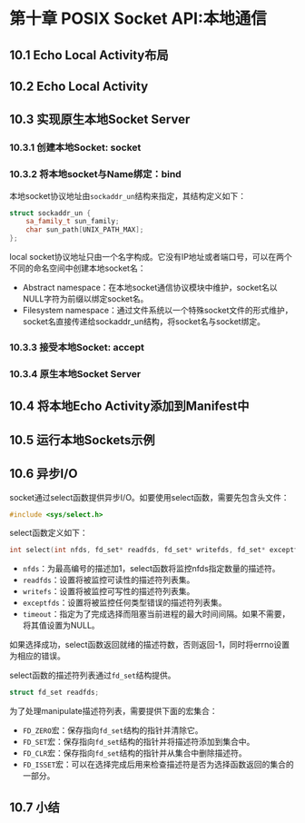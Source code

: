 # 第十章 POSIX Socket API:本地通信



## 10.1 Echo Local Activity布局



## 10.2 Echo Local Activity



## 10.3 实现原生本地Socket Server

### 10.3.1 创建本地Socket: socket

### 10.3.2 将本地socket与Name绑定：bind

本地socket协议地址由`sockaddr_un`结构来指定，其结构定义如下：

```c++
struct sockaddr_un {
    sa_family_t sun_family;
    char sun_path[UNIX_PATH_MAX];
};
```

local socket协议地址只由一个名字构成。它没有IP地址或者端口号，可以在两个不同的命名空间中创建本地socket名：

- Abstract namespace：在本地socket通信协议模块中维护，socket名以NULL字符为前缀以绑定socket名。
- Filesystem namespace：通过文件系统以一个特殊socket文件的形式维护，socket名直接传递给sockaddr_un结构，将socket名与socket绑定。

### 10.3.3 接受本地Socket: accept

### 10.3.4 原生本地Socket Server



## 10.4 将本地Echo Activity添加到Manifest中



## 10.5 运行本地Sockets示例



## 10.6 异步I/O

socket通过select函数提供异步I/O。如要使用select函数，需要先包含头文件：

```c++
#include <sys/select.h>
```

select函数定义如下：

```c++
int select(int nfds, fd_set* readfds, fd_set* writefds, fd_set* exceptfds, struct timeval* timeout);
```

- `nfds`：为最高编号的描述加1，select函数将监控nfds指定数量的描述符。
- `readfds`：设置将被监控可读性的描述符列表集。
- `writefs`：设置将被监控可写性的描述符列表集。
- `exceptfds`：设置将被监控任何类型错误的描述符列表集。
- `timeout`：指定为了完成选择而阻塞当前进程的最大时间间隔。如果不需要，将其值设置为NULL。

如果选择成功，select函数返回就绪的描述符数，否则返回-1，同时将errno设置为相应的错误。

select函数的描述符列表通过`fd_set`结构提供。

```c++
struct fd_set readfds;
```

为了处理manipulate描述符列表，需要提供下面的宏集合：

- `FD_ZERO`宏：保存指向`fd_set`结构的指针并清除它。
- `FD_SET`宏：保存指向`fd_set`结构的指针并将描述符添加到集合中。
- `FD_CLR`宏：保存指向`fd_set`结构的指针并从集合中删除描述符。
- `FD_ISSET`宏：可以在选择完成后用来检查描述符是否为选择函数返回的集合的一部分。



## 10.7 小结

